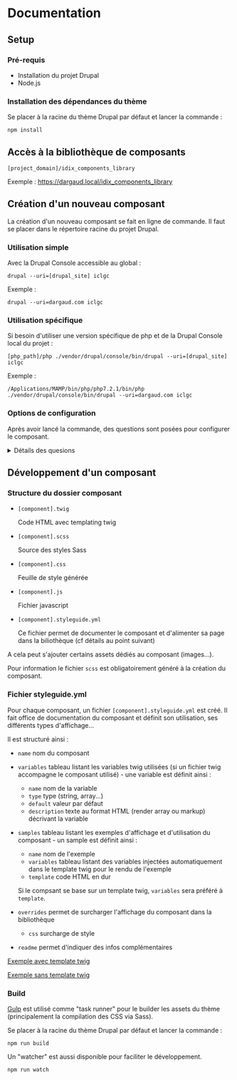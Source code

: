 # Documentation

## Setup

### Pré-requis

- Installation du projet Drupal
- Node.js

### Installation des dépendances du thème

Se placer à la racine du thème Drupal par défaut et lancer la commande :

```
npm install
```

## Accès à la bibliothèque de composants

`[project_domain]/idix_components_library`

Exemple : https://dargaud.local/idix_components_library

## Création d'un nouveau composant

La création d'un nouveau composant se fait en ligne de commande. Il faut se placer dans le répertoire racine du projet Drupal.

### Utilisation simple

Avec la Drupal Console accessible au global :

```
drupal --uri=[drupal_site] iclgc
```

Exemple :

```
drupal --uri=dargaud.com iclgc
```

### Utilisation spécifique

Si besoin d'utiliser une version spécifique de php et de la Drupal Console local du projet :

```
[php_path]/php ./vendor/drupal/console/bin/drupal --uri=[drupal_site] iclgc
```

Exemple :

```
/Applications/MAMP/bin/php/php7.2.1/bin/php ./vendor/drupal/console/bin/drupal --uri=dargaud.com iclgc
```

### Options de configuration

Après avoir lancé la commande, des questions sont posées pour configurer le composant.

<details>
<summary>Détails des quesions</summary>

```
Enter the component name (human readable)
```

Saisir le nom du composant tel qu'il sera affiché dans la bibliothèque.

- bon exemple `"Mon beau composant"`
- mauvais exemple `"monbeaucomposant"`

```
Enter the component machine name
```

Nom système utilisé par Drupal pour faire référence à ce composant. Automatiquement généré, il peut être modifié si besoin.
Pour information, ce nom sera aussi utilisé comme class de base dans le HTML.

```
Enter the theme name
```

Sélectionner le thème Drupal où sera installé le composant.

```
Enter the component path (relative to the theme)
```

Sous-dossier d'installation. Utiliser le chemin par défaut proposé (sauf cas particulier).

```
Do you want to generate a twig file?
```

Si oui, un template twig sera automatiquement généré. De base, ce dernier inclus un code HTML minimaliste et le code permettant le chargement des fichiers CSS et/ou JS associés au composant (cf [Drupal asset libraries](https://www.drupal.org/docs/8/theming/adding-stylesheets-css-and-javascript-js-to-a-drupal-8-theme)).

```
Do you want to generate a javascript file?
```

Création d'un fichier javascript associé au composant. Ce dernier inclus un code JS minimaliste basé sur le principe des `behaviors` (cf [Drupal JavaScript API](https://www.drupal.org/docs/8/api/javascript-api/javascript-api-overview)).

</details>

## Développement d'un composant

### Structure du dossier composant

- `[component].twig`

  Code HTML avec templating twig

- `[component].scss`

  Source des styles Sass

- `[component].css`

  Feuille de style générée

- `[component].js`

  Fichier javascript

- `[component].styleguide.yml`

  Ce fichier permet de documenter le composant et d'alimenter sa page dans la biliothèque (cf détails au point suivant)

A cela peut s'ajouter certains assets dédiés au composant (images...).

Pour information le fichier `scss` est obligatoirement généré à la création du composant.

### Fichier styleguide.yml

Pour chaque composant, un fichier `[component].styleguide.yml` est créé. Il fait office de documentation du composant et définit son utilisation, ses différents types d'affichage...

Il est structuré ainsi :

- `name` nom du composant

- `variables` tableau listant les variables twig utilisées (si un fichier twig accompagne le composant utilisé) - une variable est définit ainsi :

  - `name` nom de la variable
  - `type` type (string, array...)
  - `default` valeur par défaut
  - `description` texte au format HTML (render array ou markup) décrivant la variable

- `samples` tableau listant les exemples d'affichage et d'utilisation du composant - un sample est définit ainsi :

  - `name` nom de l'exemple
  - `variables` tableau listant des variables injectées automatiquement dans le template twig pour le rendu de l'exemple
  - `template` code HTML en dur

  Si le compsant se base sur un template twig, `variables` sera préféré à `template`.

- `overrides` permet de surcharger l'affichage du composant dans la bibliothèque

  - `css` surcharge de style

- `readme` permet d'indiquer des infos complémentaires

[Exemple avec template twig](https://github.com/Agence-IDIX/idix_components_library/blob/master/example-twig.styleguide.yml)

[Exemple sans template twig](https://github.com/Agence-IDIX/idix_components_library/blob/master/example.styleguide.yml)

### Build

[Gulp](https://gulpjs.com/) est utilisé comme "task runner" pour le builder les assets du thème (principalement la compilation des CSS via Sass).

Se placer à la racine du thème Drupal par défaut et lancer la commande :

```
npm run build
```

Un "watcher" est aussi disponible pour faciliter le développement.

```
npm run watch
```
